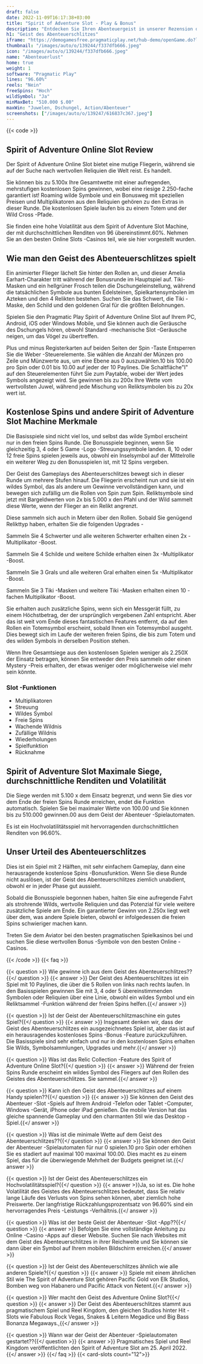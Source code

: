 ```yaml
---
draft: false
date: 2022-11-09T16:17:38+03:00
title: "Spirit of Adventure Slot - Play & Bonus"
description: "Entdecken Sie Ihren Abenteuergeist in unserer Rezension dieses Online Slot, in dem wir uns das Gameplay, die Funktionen und das Spielen mit dem besten Casino -Bonus ansehen."
h1: "Geist des Abenteuerschlitzes"
iframe: "https://demogamesfree.pragmaticplay.net/hub-demo/openGame.do?lang=en&cur=USD&websiteUrl=https%3A%2F%2Fclienthub.pragmaticplay.com%2F&gcpif=2273&gameSymbol=vs10spiritadv&jurisdiction=99&lobbyUrl=https://clienthub.pragmaticplay.com/slots/game-library/"
thumbnail: "/images/auto/o/139244/f337dfb666.jpeg"
icon: "/images/auto/o/139244/f337dfb666.jpeg"
name: "Abenteuerlust"
home: true
weight: 1
software: "Pragmatic Play"
lines: "96.60%"
reels: "Nein"
freeSpins: "Hoch"
wildSymbol: "Ja"
minMaxBet: "510.000 $.00"
maxWin: "Juwelen, Dschungel, Action/Abenteuer"
screenshots: ["/images/auto/o/139247/616837c367.jpeg"]
---
```


{{< code >}}<h2>Spirit of Adventure Online Slot Review</h2><p>Der Spirit of Adventure Online Slot bietet eine mutige Fliegerin, während sie auf der Suche nach wertvollen Reliquien die Welt reist. Es handelt.</p><p>Sie können bis zu 5.100x Ihre Gesamtwette mit einer aufregenden, mehrstufigen kostenlosen Spins gewinnen, wobei eine riesige 2.250-fache garantiert ist! Roaming wilde Symbole und ein Bonusweg mit speziellen Preisen und Multiplikatoren aus den Reliquien gehören zu den Extras in dieser Runde. Die kostenlosen Spiele laufen bis zu einem Totem und der Wild Cross -Pfade.</p><p>Sie finden eine hohe Volatilität aus dem Spirit of Adventure Slot Machine, der mit durchschnittlichen Renditen von 96 übereinstimmt.60%. Nehmen Sie an den besten Online Slots -Casinos teil, wie sie hier vorgestellt wurden.</p><h2>Wie man den Geist des Abenteuerschlitzes spielt</h2><p>Ein animierter Flieger lächelt Sie hinter den Rollen an, und dieser Amelia Earhart-Charakter tritt während der Bonusrunde im Hauptspiel auf. Tiki-Masken und ein hellgrüner Frosch teilen die Dschungeleinstellung, während die tatsächlichen Symbole aus bunten Edelsteinen, Spielkartensymbolen im Azteken und den 4 Relikten bestehen. Suchen Sie das Schwert, die Tiki -Maske, den Schild und den goldenen Gral für die größten Belohnungen.</p><p>Spielen Sie den Pragmatic Play Spirit of Adventure Online Slot auf Ihrem PC, Android, iOS oder Windows Mobile, und Sie können auch die Geräusche des Dschungels hören, obwohl Standard -mechanische Slot -Geräusche neigen, um das Vögel zu übertreffen.</p><p>Plus und minus Registerkarten auf beiden Seiten der Spin -Taste Entsperren Sie die Weber -Steuerelemente. Sie wählen die Anzahl der Münzen pro Zeile und Münzwerte aus, um eine Ebene aus 0 auszuwählen.10 bis 100.00 pro Spin oder 0.01 bis 10.00 auf jeder der 10 Paylines. Die Schaltfläche"I" auf den Steuerelementen führt Sie zum Paytable, wobei der Wert jedes Symbols angezeigt wird. Sie gewinnen bis zu 200x Ihre Wette vom wertvollsten Juwel, während jede Mischung von Reliktsymbolen bis zu 20x wert ist.</p><h2>Kostenlose Spins und andere Spirit of Adventure Slot Machine Merkmale</h2><p>Die Basisspiele sind nicht viel los, und selbst das wilde Symbol erscheint nur in den freien Spins Runde. Die Bonusspiele beginnen, wenn Sie gleichzeitig 3, 4 oder 5 Game -Logo -Streuungssymbole landen. 8, 10 oder 12 freie Spins spielen jeweils aus, obwohl ein Inselsymbol auf der Mittelrolle ein weiterer Weg zu den Bonusspielen ist, mit 12 Spins vergeben.</p><p>Der Geist des Gameplays des Abenteuerschlitzes bewegt sich in dieser Runde um mehrere Stufen hinauf. Die Fliegerin erscheint nun und sie ist ein wildes Symbol, das als andere um Gewinne vervollständigen kann, und bewegen sich zufällig um die Rollen von Spin zum Spin. Reliktsymbole sind jetzt mit Bargeldwerten von 2x bis 5.000 x den Pfahl und der Wild sammelt diese Werte, wenn der Flieger an ein Relikt angrenzt.</p><p>Diese sammeln sich auch in Metern über den Rollen. Sobald Sie genügend Relikttyp haben, erhalten Sie die folgenden Upgrades -</p><p>Sammeln Sie 4 Schwerter und alle weiteren Schwerter erhalten einen 2x -Multiplikator -Boost.</p><p>Sammeln Sie 4 Schilde und weitere Schilde erhalten einen 3x -Multiplikator -Boost.</p><p>Sammeln Sie 3 Grals und alle weiteren Gral erhalten einen 5x -Multiplikator -Boost.</p><p>Sammeln Sie 3 Tiki -Masken und weitere Tiki -Masken erhalten einen 10 -fachen Multiplikator -Boost.</p><p>Sie erhalten auch zusätzliche Spins, wenn sich ein Messgerät füllt, zu einem Höchstbetrag, der der ursprünglich vergebenen Zahl entspricht. Aber das ist weit vom Ende dieses fantastischen Features entfernt, da auf den Rollen ein Totemsymbol erscheint, sobald Ihnen ein Totemsymbol ausgeht. Dies bewegt sich im Laufe der weiteren freien Spins, die bis zum Totem und des wilden Symbols in derselben Position stehen.</p><p>Wenn Ihre Gesamtsiege aus den kostenlosen Spielen weniger als 2.250X der Einsatz betragen, können Sie entweder den Preis sammeln oder einen Mystery -Preis erhalten, der etwas weniger oder möglicherweise viel mehr sein könnte.</p><h3>
Slot -Funktionen</h3><ul>
<li></span>
Multiplikatoren</li>
<li></span>
Streuung</li>
<li></span>
Wildes Symbol</li>
<li></span>
Freie Spins</li>
<li></span>
Wachende Wildnis</li>
<li></span>
Zufällige Wildnis</li>
<li></span>
Wiederholungen</li>
<li></span>
Spielfunktion</li>
<li></span>
Rücknahme</li></ul><h2>Spirit of Adventure Slot Maximale Siege, durchschnittliche Renditen und Volatilität</h2><p>Die Siege werden mit 5.100 x dem Einsatz begrenzt, und wenn Sie dies vor dem Ende der freien Spins Runde erreichen, endet die Funktion automatisch. Spielen Sie bei maximaler Wette von 100.00 und Sie können bis zu 510.000 gewinnen.00 aus dem Geist der Abenteuer -Spielautomaten.</p><p>Es ist ein Hochvolatilitätsspiel mit hervorragenden durchschnittlichen Renditen von 96.60%.</p><h2>Unser Urteil des Abenteuerschlitzes</h2><p>Dies ist ein Spiel mit 2 Hälften, mit sehr einfachem Gameplay, dann eine herausragende kostenlose Spins -Bonusfunktion. Wenn Sie diese Runde nicht auslösen, ist der Geist des Abenteuerschlitzes ziemlich unabdient, obwohl er in jeder Phase gut aussieht.</p><p>Sobald die Bonusspiele begonnen haben, halten Sie eine aufregende Fahrt als strohrende Wilds, wertvolle Reliquien und das Potenzial für viele weitere zusätzliche Spiele am Ende. Ein garantierter Gewinn von 2.250x liegt weit über dem, was andere Spiele bieten, obwohl er infolgedessen die freien Spins schwieriger machen kann.</p><p>Treten Sie dem Aviator bei den besten pragmatischen Spielkasinos bei und suchen Sie diese wertvollen Bonus -Symbole von den besten Online -Casinos.</p>
{{< /code >}}
{{< faq >}}

{{< question >}} Wie gewinne ich aus dem Geist des Abenteuerschlitzes??{{</ question >}}
{{< answer >}} Der Geist des Abenteuerschlitzes ist ein Spiel mit 10 Paylines, die über die 5 Rollen von links nach rechts laufen. In den Basisspielen gewinnen Sie mit 3, 4 oder 5 übereinstimmenden Symbolen oder Reliquien über eine Linie, obwohl ein wildes Symbol und ein Reliktsammel -Funktion während der freien Spins helfen.{{</ answer >}}

{{< question >}} Ist der Geist der Abenteuerschlitzmaschine ein gutes Spiel?{{</ question >}}
{{< answer >}} Insgesamt denken wir, dass der Geist des Abenteuerschlitzes ein ausgezeichnetes Spiel ist, aber das ist auf ein herausragendes kostenloses Spins -Bonus -Feature zurückzuführen. Die Basisspiele sind sehr einfach und nur in den kostenlosen Spins erhalten Sie Wilds, Symbolsammlungen, Upgrades und mehr.{{</ answer >}}

{{< question >}} Was ist das Relic Collection -Feature des Spirit of Adventure Online Slot?{{</ question >}}
{{< answer >}} Während der freien Spins Runde erscheint ein wildes Symbol des Fliegers auf den Rollen des Geistes des Abenteuerschlitzes. Sie sammel.{{</ answer >}}

{{< question >}} Kann ich den Geist des Abenteuerschlitzes auf einem Handy spielen??{{</ question >}}
{{< answer >}} Sie können den Geist des Abenteuer -Slot -Spiels auf Ihrem Android -Telefon oder Tablet -Computer, Windows -Gerät, iPhone oder iPad genießen. Die mobile Version hat das gleiche spannende Gameplay und den charmanten Stil wie das Desktop -Spiel.{{</ answer >}}

{{< question >}} Was ist die minimale Wette auf dem Geist des Abenteuerschlitzes??{{</ question >}}
{{< answer >}} Sie können den Geist der Abenteuer -Spielautomaten für nur 0 spielen.10 pro Spin oder erhöhen Sie es stadiert auf maximal 100 maximal 100.00. Dies macht es zu einem Spiel, das für die überwiegende Mehrheit der Budgets geeignet ist.{{</ answer >}}

{{< question >}} Ist der Geist des Abenteuerschlitzes ein Hochvolatilitätsspiel?{{</ question >}}
{{< answer >}}Ja, so ist es. Die hohe Volatilität des Geistes des Abenteuerschlitzes bedeutet, dass Sie relativ lange Läufe des Verlusts von Spins sehen können, aber ziemlich hohe Preiswerte. Der langfristige Rückzahlungsprozentsatz von 96.60% sind ein hervorragendes Preis -Leistungs -Verhältnis.{{</ answer >}}

{{< question >}} Was ist der beste Geist der Abenteuer -Slot -App??{{</ question >}}
{{< answer >}} Befolgen Sie eine vollständige Anleitung zu Online -Casino -Apps auf dieser Website. Suchen Sie nach Websites mit dem Geist des Abenteuerschlitzes in ihrer Reichweite und Sie können sie dann über ein Symbol auf Ihrem mobilen Bildschirm erreichen.{{</ answer >}}

{{< question >}} Ist der Geist des Abenteuerschlitzes ähnlich wie alle anderen Spiele?{{</ question >}}
{{< answer >}} Spiele mit einem ähnlichen Stil wie The Spirit of Adventure Slot gehören Pacific Gold von Elk Studios, Bomben weg von Habanero und Pacific Attack von Netent.{{</ answer >}}

{{< question >}} Wer macht den Geist des Adventure Online Slot?{{</ question >}}
{{< answer >}} Der Geist des Abenteuerschlitzes stammt aus pragmatischem Spiel und Reel Kingdom, den gleichen Studios hinter Hit -Slots wie Fabulous Rock Vegas, Snakes & Leitern Megadice und Big Bass Bonanza Megaways.,{{</ answer >}}

{{< question >}} Wann war der Geist der Abenteuer -Spielautomaten gestartet??{{</ question >}}
{{< answer >}} Pragmatisches Spiel und Reel Kingdom veröffentlichten den Spirit of Adventure Slot am 25. April 2022.{{</ answer >}}
{{</ faq >}}
{{< card-slots count="12">}}